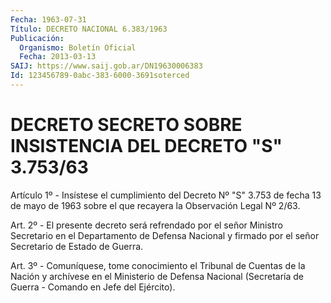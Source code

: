 ```yaml
---
Fecha: 1963-07-31
Título: DECRETO NACIONAL 6.383/1963
Publicación:
  Organismo: Boletín Oficial
  Fecha: 2013-03-13
SAIJ: https://www.saij.gob.ar/DN19630006383
Id: 123456789-0abc-383-6000-3691soterced
---
```

# DECRETO SECRETO SOBRE INSISTENCIA DEL DECRETO "S" 3.753/63

<a id="1"></a>
Artículo 1º - Insístese el cumplimiento del Decreto Nº "S" 3.753 de fecha 13 de mayo de 1963 sobre el que recayera la Observación    Legal Nº 2/63.

<a id="2"></a>
Art. 2º - El presente decreto será refrendado por el señor Ministro Secretario en el Departamento de Defensa Nacional y firmado por el señor Secretario de Estado de Guerra.

<a id="3"></a>
Art. 3º - Comuníquese, tome conocimiento el Tribunal de Cuentas de la Nación y archívese en el Ministerio de Defensa Nacional (Secretaría de Guerra - Comando en Jefe del Ejército).